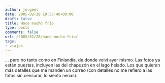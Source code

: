 ```yaml
---
author: jorgeml
date: 2005-02-28 19:37:40+00:00
draft: false
title: Hace mucho frío
type: posts
comments: false
url: /2005/02/28/hace-mucho-frio/
tags:
- viajes
---
```


... pero no tanto como en Finlandia, de donde volví ayer mismo. Las fotos ya están puestas, incluyen las del chapuzón en el lago helado. Los que quieran más detalles que me manden un correo (con detalles no me refiero a las fotos sin censurar, lo siento nenas).
